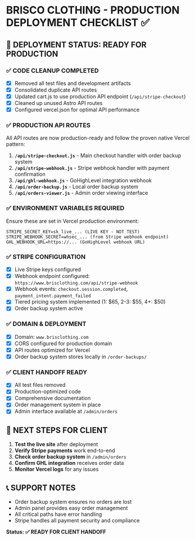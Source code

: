 # BRISCO CLOTHING - PRODUCTION DEPLOYMENT CHECKLIST ✅

## 🚀 DEPLOYMENT STATUS: READY FOR PRODUCTION

### ✅ CODE CLEANUP COMPLETED
- [x] Removed all test files and development artifacts
- [x] Consolidated duplicate API routes
- [x] Updated cart.js to use production API endpoint (`/api/stripe-checkout`)
- [x] Cleaned up unused Astro API routes
- [x] Configured vercel.json for optimal API performance

### ✅ PRODUCTION API ROUTES
All API routes are now production-ready and follow the proven native Vercel pattern:

1. **`/api/stripe-checkout.js`** - Main checkout handler with order backup system
2. **`/api/stripe-webhook.js`** - Stripe webhook handler with payment confirmation
3. **`/api/ghl-webhook.js`** - GoHighLevel integration webhook
4. **`/api/order-backup.js`** - Local order backup system
5. **`/api/orders-viewer.js`** - Admin order viewing interface

### ✅ ENVIRONMENT VARIABLES REQUIRED
Ensure these are set in Vercel production environment:

```
STRIPE_SECRET_KEY=sk_live_... (LIVE KEY - NOT TEST)
STRIPE_WEBHOOK_SECRET=whsec_... (from Stripe webhook endpoint)
GHL_WEBHOOK_URL=https://... (GoHighLevel webhook URL)
```

### ✅ STRIPE CONFIGURATION
- [x] Live Stripe keys configured
- [x] Webhook endpoint configured: `https://www.brisclothing.com/api/stripe-webhook`
- [x] Webhook events: `checkout.session.completed`, `payment_intent.payment_failed`
- [x] Tiered pricing system implemented (1: $65, 2-3: $55, 4+: $50)
- [x] Order backup system active

### ✅ DOMAIN & DEPLOYMENT
- [x] Domain: `www.brisclothing.com`
- [x] CORS configured for production domain
- [x] API routes optimized for Vercel
- [x] Order backup system stores locally in `/order-backups/`

### ✅ CLIENT HANDOFF READY
- [x] All test files removed
- [x] Production-optimized code
- [x] Comprehensive documentation
- [x] Order management system in place
- [x] Admin interface available at `/admin/orders`

## 🎯 NEXT STEPS FOR CLIENT

1. **Test the live site** after deployment
2. **Verify Stripe payments** work end-to-end
3. **Check order backup system** in `/admin/orders`
4. **Confirm GHL integration** receives order data
5. **Monitor Vercel logs** for any issues

## 📞 SUPPORT NOTES

- Order backup system ensures no orders are lost
- Admin panel provides easy order management
- All critical paths have error handling
- Stripe handles all payment security and compliance

**Status: ✅ READY FOR CLIENT HANDOFF**

